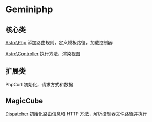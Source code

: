 # Geminiphp



## 核心类

[Astro\Php](Php.md) 添加路由规则，定义模板路径，加载控制器

[Astro\Controller](Controller.md) 执行方法，渲染视图



## 扩展类

PhpCurl 初始化，请求方式和数据



## MagicCube

[Dispatcher](Dispatcher.md) 初始化路由信息和 HTTP 方法，解析控制器文件路径并执行